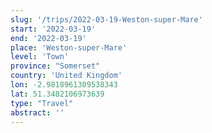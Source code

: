 ```yaml
---
slug: '/trips/2022-03-19-Weston-super-Mare'
start: '2022-03-19'
end: '2022-03-19'
place: 'Weston-super-Mare'
level: 'Town'
province: "Somerset"
country: 'United Kingdom'
lon: -2.9818961309538343
lat: 51.3482106973639
type: "Travel"
abstract: ''
---
```



